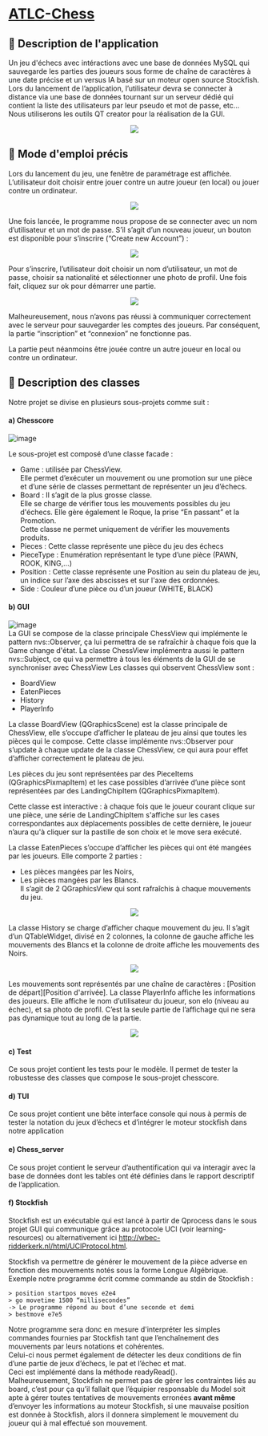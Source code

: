 # [ATLC-Chess](https://www.echecs.club/regles/)

## :large_blue_circle: Description de l'application 
Un jeu d'échecs avec intéractions avec une base de données MySQL qui
sauvegarde les parties des joueurs sous forme de chaîne de caractères à une date
précise et un versus IA basé sur un moteur open source Stockfish.  
Lors du lancement de l’application, l’utilisateur devra se connecter à distance via une
base de données tournant sur un serveur dédié qui contient la liste des utilisateurs
par leur pseudo et mot de passe, etc…  
Nous utiliserons les outils QT creator pour la réalisation de la GUI.  

<p align="center">
<img src="https://github.com/NadiaArhbal/ESI/assets/99414756/da311dba-bd87-43ad-a812-7a0070a6c640">

## :large_blue_circle: Mode d'emploi précis
Lors du lancement du jeu, une fenêtre de paramétrage est affichée.  
L’utilisateur doit choisir entre jouer contre un autre joueur (en local) ou jouer contre
un ordinateur.  

<p align="center">
  <img src="https://github.com/NadiaArhbal/ESI/assets/99414756/2915ee37-b377-47ee-8fef-86bb56823430">

Une fois lancée, le programme nous propose de se connecter avec un nom
d’utilisateur et un mot de passe. S’il s’agit d’un nouveau joueur, un bouton est
disponible pour s’inscrire (“Create new Account”) :   

  <p align="center">
  <img src="https://github.com/NadiaArhbal/ESI/assets/99414756/34c95875-5db1-4ed5-bc07-476bb67aaf230">

Pour s’inscrire, l’utilisateur doit choisir un nom d’utilisateur, un mot de passe,
choisir sa nationalité et sélectionner une photo de profil. Une fois fait, cliquez sur ok
pour démarrer une partie.  

<p align="center">
  <img src="https://github.com/NadiaArhbal/ESI/assets/99414756/fdb57676-d61c-427d-9fde-f92af2b04061">  
  
Malheureusement, nous n’avons pas réussi à communiquer correctement
avec le serveur pour sauvegarder les comptes des joueurs. Par conséquent, la
partie “inscription” et “connexion” ne fonctionne pas.  
  
La partie peut néanmoins être jouée contre un autre joueur en local ou contre
un ordinateur.  

## :large_blue_circle: Description des classes   
  
Notre projet se divise en plusieurs sous-projets comme suit :  
#### a) Chesscore  
![image](https://github.com/NadiaArhbal/ESI/assets/99414756/43955cf1-012b-43fe-881b-3b72e1e8d17d)  

Le sous-projet est composé d’une classe facade :
- Game : utilisée par ChessView.  
Elle permet d’exécuter un mouvement ou une promotion sur une pièce et d’une série de classes permettant de représenter un jeu d’échecs.
- Board : Il s’agit de la plus grosse classe.  
Elle se charge de vérifier tous les mouvements possibles du jeu d'échecs. Elle gère également le Roque, la prise “En passant” et la Promotion.  
Cette classe ne permet uniquement de vérifier les mouvements produits.
- Pieces : Cette classe représente une pièce du jeu des échecs
- PieceType : Enumération représentant le type d’une pièce (PAWN, ROOK,
KING,...)
- Position : Cette classe représente une Position au sein du plateau de jeu, un
indice sur l’axe des abscisses et sur l'axe des ordonnées.
- Side : Couleur d’une pièce ou d’un joueur (WHITE, BLACK)

#### b) GUI

![image](https://github.com/NadiaArhbal/ESI/assets/99414756/2d35bac0-999e-47cb-8e6e-e34ccf308e1a)  
La GUI se compose de la classe principale ChessView qui implémente le
pattern nvs::Observer, ça lui permettra de se rafraîchir à chaque fois que la Game
change d'état.
La classe ChessView implémentra aussi le pattern nvs::Subject, ce qui va
permettre à tous les éléments de la GUI de se synchroniser avec ChessView
Les classes qui observent ChessView sont :  
- BoardView
- EatenPieces
- History
- PlayerInfo
  
La classe BoardView (QGraphicsScene) est la classe principale de
ChessView, elle s’occupe d’afficher le plateau de jeu ainsi que toutes les pièces qui
le compose. Cette classe implémente nvs::Observer pour s’update à chaque
update de la classe ChessView, ce qui aura pour effet d’afficher correctement le
plateau de jeu.    
  
Les pièces du jeu sont représentées par des PieceItems
(QGraphicsPixmapItem) et les case possibles d’arrivée d’une pièce sont
représentées par des LandingChipItem (QGraphicsPixmapItem).  
  
Cette classe est interactive : à chaque fois que le joueur courant clique sur
une pièce, une série de LandingChipItem s'affiche sur les cases correspondantes
aux déplacements possibles de cette dernière, le joueur n’aura qu'à cliquer sur la
pastille de son choix et le move sera exécuté.    
  
La classe EatenPieces s’occupe d’afficher les pièces qui ont été mangées
par les joueurs. Elle comporte 2 parties :    
- Les pièces mangées par les Noirs,  
- Les pièces mangées par les Blancs.  
Il s’agit de 2 QGraphicsView qui sont rafraîchis à chaque mouvements du
jeu.  

<p align="center">
  <img src="https://github.com/NadiaArhbal/ESI/assets/99414756/d703b087-78c2-4de0-bf58-a71d8d46357d">  

La classe History se charge d’afficher chaque mouvement du jeu. Il s’agit
d’un QTableWidget, divisé en 2 colonnes, la colonne de gauche affiche les
mouvements des Blancs et la colonne de droite affiche les mouvements des Noirs.

<p align="center">
  <img src="https://github.com/NadiaArhbal/ESI/assets/99414756/8bbd9434-322e-4a9a-9c78-8ceac5c57057">    

Les mouvements sont représentés par une chaîne de caractères : [Position
de départ][Position d'arrivée].
La classe PlayerInfo affiche les informations des joueurs. Elle affiche le nom
d’utilisateur du joueur, son elo (niveau au échec), et sa photo de profil. C’est la seule
partie de l’affichage qui ne sera pas dynamique tout au long de la partie.

<p align="center">
  <img src="https://github.com/NadiaArhbal/ESI/assets/99414756/f6059d45-e2de-4f39-9bdf-5f3ebe969aee">    

#### c) Test
Ce sous projet contient les tests pour le modèle. Il permet de tester la
robustesse des classes que compose le sous-projet chesscore. 

#### d) TUI
Ce sous projet contient une bête interface console qui nous à permis de tester
la notation du jeux d’échecs et d’intégrer le moteur stockfish dans notre application

#### e) Chess_server
Ce sous projet contient le serveur d’authentification qui va interagir avec la
base de données dont les tables ont été définies dans le rapport descriptif de
l’application.

#### f) Stockfish
Stockfish est un exécutable qui est lancé à partir de Qprocess dans le sous
projet GUI qui communique grâce au protocole UCI (voir learning-resources) ou
alternativement ici http://wbec-ridderkerk.nl/html/UCIProtocol.html.  

Stockfish va permettre de générer le mouvement de la pièce adverse en
fonction des mouvements notés sous la forme Longue Algébrique.  
Exemple notre programme écrit comme commande au stdin de Stockfish :  

```
> position startpos moves e2e4
> go movetime 1500 “millisecondes”
-> Le programme répond au bout d’une seconde et demi
> bestmove e7e5
```

  
Notre programme sera donc en mesure d'interpréter les simples commandes
fournies par Stockfish tant que l’enchaînement des mouvements par leurs notations
et cohérentes.  
Celui-ci nous permet également de détecter les deux conditions de fin d’une
partie de jeux d’échecs, le pat et l’échec et mat.  
  Ceci est implémenté dans la méthode readyRead().  
  Malheureusement, Stockfish ne permet pas de gérer les contraintes liés au
board, c’est pour ça qu’il fallait que l’équipier responsable du Model soit apte à gérer
toutes tentatives de mouvements erronées __avant même__ d’envoyer les informations
au moteur Stockfish, si une mauvaise position est donnée à Stockfish, alors il
donnera simplement le mouvement du joueur qui à mal effectué son mouvement.  

